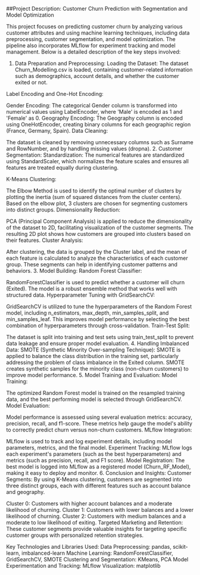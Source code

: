 ##Project Description: Customer Churn Prediction with Segmentation and Model Optimization

This project focuses on predicting customer churn by analyzing various customer attributes and using machine learning techniques, including data preprocessing, customer segmentation, and model optimization. The pipeline also incorporates MLflow for experiment tracking and model management. Below is a detailed description of the key steps involved:

1. Data Preparation and Preprocessing:
Loading the Dataset: The dataset Churn_Modelling.csv is loaded, containing customer-related information such as demographics, account details, and whether the customer exited or not.

Label Encoding and One-Hot Encoding:

Gender Encoding: The categorical Gender column is transformed into numerical values using LabelEncoder, where 'Male' is encoded as 1 and 'Female' as 0.
Geography Encoding: The Geography column is encoded using OneHotEncoder, creating binary columns for each geographic region (France, Germany, Spain).
Data Cleaning:

The dataset is cleaned by removing unnecessary columns such as Surname and RowNumber, and by handling missing values (dropna).
2. Customer Segmentation:
Standardization: The numerical features are standardized using StandardScaler, which normalizes the feature scales and ensures all features are treated equally during clustering.

K-Means Clustering:

The Elbow Method is used to identify the optimal number of clusters by plotting the inertia (sum of squared distances from the cluster centers).
Based on the elbow plot, 3 clusters are chosen for segmenting customers into distinct groups.
Dimensionality Reduction:

PCA (Principal Component Analysis) is applied to reduce the dimensionality of the dataset to 2D, facilitating visualization of the customer segments.
The resulting 2D plot shows how customers are grouped into clusters based on their features.
Cluster Analysis:

After clustering, the data is grouped by the Cluster label, and the mean of each feature is calculated to analyze the characteristics of each customer group. These segments can help in identifying customer patterns and behaviors.
3. Model Building:
Random Forest Classifier:

RandomForestClassifier is used to predict whether a customer will churn (Exited). The model is a robust ensemble method that works well with structured data.
Hyperparameter Tuning with GridSearchCV:

GridSearchCV is utilized to tune the hyperparameters of the Random Forest model, including n_estimators, max_depth, min_samples_split, and min_samples_leaf. This improves model performance by selecting the best combination of hyperparameters through cross-validation.
Train-Test Split:

The dataset is split into training and test sets using train_test_split to prevent data leakage and ensure proper model evaluation.
4. Handling Imbalanced Data:
SMOTE (Synthetic Minority Over-sampling Technique):
SMOTE is applied to balance the class distribution in the training set, particularly addressing the problem of class imbalance in the Exited column. SMOTE creates synthetic samples for the minority class (non-churn customers) to improve model performance.
5. Model Training and Evaluation:
Model Training:

The optimized Random Forest model is trained on the resampled training data, and the best performing model is selected through GridSearchCV.
Model Evaluation:

Model performance is assessed using several evaluation metrics: accuracy, precision, recall, and f1-score. These metrics help gauge the model's ability to correctly predict churn versus non-churn customers.
MLflow Integration:

MLflow is used to track and log experiment details, including model parameters, metrics, and the final model.
Experiment Tracking: MLflow logs each experiment's parameters (such as the best hyperparameters) and metrics (such as precision, recall, and F1 score).
Model Registration: The best model is logged into MLflow as a registered model (Churn_RF_Model), making it easy to deploy and monitor.
6. Conclusion and Insights:
Customer Segments: By using K-Means clustering, customers are segmented into three distinct groups, each with different features such as account balance and geography.

Cluster 0: Customers with higher account balances and a moderate likelihood of churning.
Cluster 1: Customers with lower balances and a lower likelihood of churning.
Cluster 2: Customers with medium balances and a moderate to low likelihood of exiting.
Targeted Marketing and Retention: These customer segments provide valuable insights for targeting specific customer groups with personalized retention strategies.

Key Technologies and Libraries Used:
Data Preprocessing: pandas, scikit-learn, imbalanced-learn
Machine Learning: RandomForestClassifier, GridSearchCV, SMOTE
Clustering and Segmentation: KMeans, PCA
Model Experimentation and Tracking: MLflow
Visualization: matplotlib
